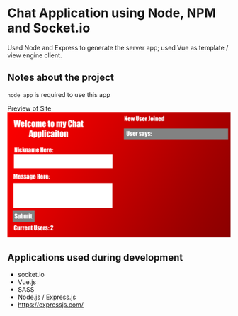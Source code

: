 # Chat Application using Node, NPM and Socket.io

Used Node and Express to generate the server app; used Vue as template / view
engine client.

## Notes about the project

`node app` is required to use this app

Preview of Site
![image](public/images/chatapp.png)

## Applications used during development

- socket.io
- Vue.js
- SASS
- Node.js / Express.js
- https://expressjs.com/
